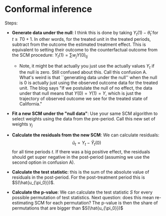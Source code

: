 # Conformal inference #

Steps: 

- **Generate data under the null**: I think this is done by taking $` Y_t(1) - \hat{\theta}_t `$ for $t \geq T0 +1$. In other words, for the treated unit in the treated periods, subtract from the outcome the estimated treatment effect. This is equivalent to setting their outcome to the counterfactual outcome from the SCM procedure: $Y_t(1) = \sum w_j Y(0)_{tj}$
  * Note, it might be that actually you just use the actually values $Y_t$ if the null is zero. Still confused about this. Call this confusion A. What's weird is that ``generating data under the null'' when the null is 0 is actually just using the observed outcome data for the treated unit. The blog says "If we postulate the null of no effect, the data under that null means that $Y(0)=Y(1)=Y$, which is just the trajectory of observed outcome we see for the treated state of California." 
- **Fit a new SCM under the "null data"**: Use your same SCM algorithm to select weights using the data from the pre-period. Call this new set of weights $\gamma_j$
- **Calculate the residuals from the new SCM**: We can calculate residuals:
$$\hat{u}_t = Y_t - \hat{Y}_t(0)$$
for all time periods $t$. If there was a big positive effect, the residuals should get super negative in the post-period (assuming we use the second option in confusion A).

- **Calculate the test statistic**: this is the sum of the absolute value of residuals in the post-period. For the post-treatment period this is $S(\hat{u_{\pi_0}})$.
- **Calculate the p-value**: We can calculate the test statistic $S$ for every possible permutation of test statistics. Next question: does this mean re-estimating SCM for each permutation? The p-value is then the share of permutations that are bigger than $S(\hat{u_{\pi_0}})$
